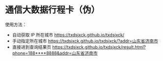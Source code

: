 # 通信大数据行程卡（伪）

使用方法：

- 自动获取 IP 所在城市 https://txdsjxck.github.io/txdsjxck/
- 手动指定所在城市 https://txdsjxck.github.io/txdsjxck/?addr=山东省济南市
- 直接进到查询结果页 https://txdsjxck.github.io/txdsjxck/result.html?phone=188****8888&addr=山东省济南市

